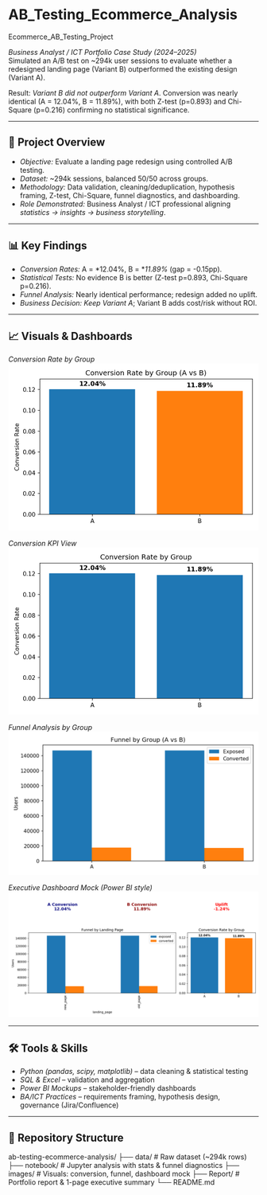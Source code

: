 # AB_Testing_Ecommerce_Analysis

 Ecommerce_AB_Testing_Project  

*Business Analyst / ICT Portfolio Case Study (2024–2025)*  
Simulated an A/B test on ~294k user sessions to evaluate whether a redesigned landing page (Variant B) outperformed the existing design (Variant A).  

Result: *Variant B did not outperform Variant A*. Conversion was nearly identical (A = 12.04%, B = 11.89%), with both Z-test (p=0.893) and Chi-Square (p=0.216) confirming no statistical significance.  

---

## 📌 Project Overview
- *Objective:* Evaluate a landing page redesign using controlled A/B testing.  
- *Dataset:* ~294k sessions, balanced 50/50 across groups.  
- *Methodology:* Data validation, cleaning/deduplication, hypothesis framing, Z-test, Chi-Square, funnel diagnostics, and dashboarding.  
- *Role Demonstrated:* Business Analyst / ICT professional aligning *statistics → insights → business storytelling*.  

---

## 📊 Key Findings
- *Conversion Rates:* A = *12.04%, B = **11.89%* (gap = -0.15pp).  
- *Statistical Tests:* No evidence B is better (Z-test p=0.893, Chi-Square p=0.216).  
- *Funnel Analysis:* Nearly identical performance; redesign added no uplift.  
- *Business Decision:* *Keep Variant A*; Variant B adds cost/risk without ROI.  

---

## 📈 Visuals & Dashboards  

*Conversion Rate by Group*  
![Conversion Rate](image/conversion_rate_by_group_clean.png)  

*Conversion KPI View*  
![Conversion KPI](image/conversion_rate_by_group_kpi.png)  

*Funnel Analysis by Group*  
![Funnel](image/funnel_by_group.png)  

*Executive Dashboard Mock (Power BI style)*  
![Dashboard](image/dashboard_mock.png)  

---

## 🛠 Tools & Skills
- *Python (pandas, scipy, matplotlib)* – data cleaning & statistical testing  
- *SQL & Excel* – validation and aggregation  
- *Power BI Mockups* – stakeholder-friendly dashboards  
- *BA/ICT Practices* – requirements framing, hypothesis design, governance (Jira/Confluence)  

---

## 📂 Repository Structure

ab-testing-ecommerce-analysis/
├── data/          # Raw dataset (~294k rows)
├── notebook/      # Jupyter analysis with stats & funnel diagnostics
├── images/        # Visuals: conversion, funnel, dashboard mock
├── Report/          # Portfolio report & 1-page executive summary
└── README.md
